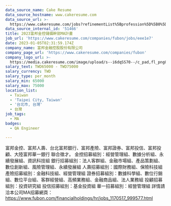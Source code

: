 ```yaml
---
data_source_name: Cake Resume
data_source_hostname: www.cakeresume.com
data_source_url: >-
  https://www.cakeresume.com/jobs?refinementList%5Bprofession%5D%5B0%5D=engineering_qa-engineer&refinementList%5Bsalary_type%5D=per_month&refinementList%5Bsalary_currency%5D=TWD&range%5Bsalary_range%5D%5Bmax%5D=600000
data_source_internal_id: '51466'
title: 2023富邦金控儲備幹部MA計畫
job_url: 'https://www.cakeresume.com/companies/fubon/jobs/eee1e7'
date: 2023-01-05T02:31:59.174Z
company_name: 富邦金融控股股份有限公司
company_page_url: 'https://www.cakeresume.com/companies/fubon'
company_logo_url: >-
  https://media.cakeresume.com/image/upload/s--i6dqSS70--/c_pad,fl_png8,h_200,w_200/v1597979911/i3ykgneo014vb1lxnydy.png
salary_text: TWD65000 - TWD75000
salary_currency: TWD
salary_type: per_month
salary_min: 65000
salary_max: 75000
location_list:
  - Taiwan
  - 'Taipei City, Taiwan'
  - '台北市, 台灣'
  - 台灣
job_tags:
  - MA
badges:
  - QA Engineer

---
```


富邦金控、富邦人壽、台北富邦銀行、富邦產險、富邦證券、富邦投信、富邦投顧、大陸富邦華一銀行 聯合徵才。 金控招募組別：經營管理組、數據分析組、永續發展組、資訊科技組 銀行招募組別：法人客群組、金融市場組、產品策劃組、數位創新組、風險管理組、永續發展組 人壽招募組別：國際財務組、保險科技組 產險招募組別：金融科技組、經營管理組 證券招募組別：數據科學組、數位行銷組、數位平台組、客群經營組、高頻業務組、金融商品組、法人業務組 投顧招募組別：投資研究組 投信招募組別：基金投資組 華一招募組別：經營管理組 詳情請洽本公司MA招募網頁： https://www.fubon.com/financialholdings/hr/jobs_1170517_999577.html